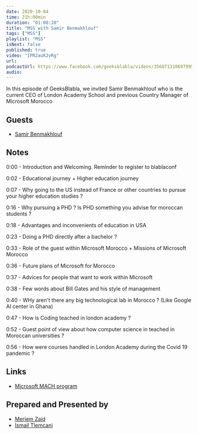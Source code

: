 ```yaml
---
date: 2020-10-04
time: 21h:00min
duration: "01:08:20"
title: "MSS with Samir Benmakhlouf"
tags: ["MSS"]
playlist: "MSS"
isNext: false
published: true
video: "IPR2auK2vRg"
url:
podcastUrl: https://www.facebook.com/geeksblabla/videos/356871318697995
audio:
---
```


In this episode of GeeksBlabla, we invited Samir Benmakhlouf who is the current CEO of London Academy School and previous Country Manager of Microsoft Morocco

## Guests

- [Samir Benmakhlouf](https://www.linkedin.com/in/samirben/)

## Notes

0:00 - Introduction and Welcoming. Reminder to register to blablaconf

0:02 - Educational journey + Higher education journey

0:07 - Why going to the US instead of France or other countries to pursue your higher education studies ?

0:16 - Why pursuing a PHD ? Is PHD something you advise for moroccan students ?

0:18 - Advantages and inconvenients of education in USA

0:23 - Doing a PHD directly after a bachelor ?

0:33 - Role of the guest within Microsoft Morocco + Missions of Microsoft Morocco

0:36 - Future plans of Microsoft for Morocco

0:37 - Advices for people that want to work within Microsoft

0:38 - Few words about Bill Gates and his style of management

0:40 - WHy aren't there any big technological lab in Morocco ? (Like Google AI center in Ghana)

0:47 - How is Coding teached in london academy ?

0:52 - Guest point of view about how computer science in teached in Moroccan universities ?

0:56 - How were courses handled in London Academy during the Covid 19 pandemic ?

## Links

- [Microsoft MACH program](https://my.gradconnection.com/employers/microsoft/intern-to-mach/)

## Prepared and Presented by

- [Meriem Zaid](https://www.facebook.com/MeriemZaid)
- [Ismail Tlemcani](https://www.linkedin.com/in/ismailtlemcani)
